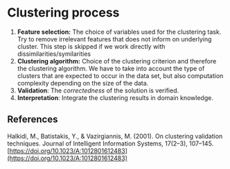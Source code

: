 # Clustering process

1. **Feature selection:** The choice of variables used for the clustering task. Try to remove irrelevant features that does not inform on underlying cluster. This step is skipped if we work directly with dissimilarities/symilarities
2. **Clustering algorithm:** Choice of the clustering criterion and therefore the clustering algorithm. We have to take into account the type of clusters that are expected to occur in the data set, but also computation complexity depending on the size of the data.
3. **Validation**: The *correctedness* of the solution is verified.
4. **Interpretation**: Integrate the clustering results in domain knowledge.

## References
Halkidi, M., Batistakis, Y., & Vazirgiannis, M. (2001). On clustering validation techniques. Journal of Intelligent Information Systems, 17(2–3), 107–145. [https://doi.org/10.1023/A:1012801612483](https://doi.org/10.1023/A:1012801612483)

